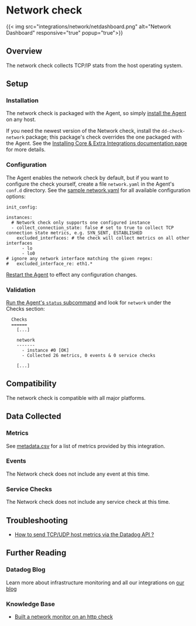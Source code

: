 # Network check
{{< img src="integrations/network/netdashboard.png" alt="Network Dashboard" responsive="true" popup="true">}}
## Overview

The network check collects TCP/IP stats from the host operating system.

## Setup
### Installation

The network check is packaged with the Agent, so simply [install the Agent](https://app.datadoghq.com/account/settings#agent) on any host.

If you need the newest version of the Network check, install the `dd-check-network` package; this package's check overrides the one packaged with the Agent. See the [Installing Core & Extra Integrations documentation page](https://docs.datadoghq.com/agent/faq/install-core-extra/) for more details.

### Configuration

The Agent enables the network check by default, but if you want to configure the check yourself, create a file `network.yaml` in the Agent's `conf.d` directory. See the [sample network.yaml](https://github.com/DataDog/integrations-core/blob/master/network/conf.yaml.default) for all available configuration options:

```
init_config:

instances:
  # Network check only supports one configured instance
  - collect_connection_state: false # set to true to collect TCP connection state metrics, e.g. SYN_SENT, ESTABLISHED
    excluded_interfaces: # the check will collect metrics on all other interfaces
      - lo
      - lo0
# ignore any network interface matching the given regex:
#   excluded_interface_re: eth1.*
```

[Restart the Agent](https://docs.datadoghq.com/agent/faq/agent-commands/#start-stop-restart-the-agent) to effect any configuration changes.

### Validation

[Run the Agent's `status` subcommand](https://docs.datadoghq.com/agent/faq/agent-commands/#agent-status-and-information) and look for `network` under the Checks section:

```
  Checks
  ======
    [...]

    network
    -------
      - instance #0 [OK]
      - Collected 26 metrics, 0 events & 0 service checks

    [...]
```

## Compatibility

The network check is compatible with all major platforms.

## Data Collected
### Metrics
See [metadata.csv](https://github.com/DataDog/integrations-core/blob/master/network/metadata.csv) for a list of metrics provided by this integration.

### Events
The Network check does not include any event at this time.

### Service Checks
The Network check does not include any service check at this time.

## Troubleshooting

* [How to send TCP/UDP host metrics via the Datadog API ?](https://docs.datadoghq.com/integrations/faq/how-to-send-tcp-udp-host-metrics-via-the-datadog-api)

## Further Reading
### Datadog Blog
Learn more about infrastructure monitoring and all our integrations on [our blog](https://www.datadoghq.com/blog/)

### Knowledge Base
* [Built a network monitor on an http check](https://docs.datadoghq.com/monitors/monitor_types/network)
